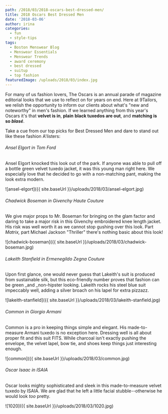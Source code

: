 ```yaml
---
path: /2018/03/2018-oscars-best-dressed-men/
title: 2018 Oscars Best Dressed Men
date: '2018-03-06'
author: irina
categories:
  - fun
  - style-tips
tags:
  - Boston Menswear Blog
  - Menswear Essentials
  - Menswear Trends
  - award ceremony
  - best dressed
  - suitup
  - top fashion
featuredImage: /uploads/2018/03/index.jpg
---
```

For many of us fashion lovers, The Oscars is an annual parade of magazine editorial looks that we use to reflect on for years on end. Here at 9Tailors, we relish the opportunity to inform our clients about what's "new and noteworthy" in men's fashion. If we learned anything from this year's Oscars it's that **velvet is in**, **plain** **black tuxedos are out**, and **matching is so _blasé_**.

Take a cue from our top picks for Best Dressed Men and dare to stand out like these fashion A'listers:

###### Ansel Elgort in Tom Ford

Ansel Elgort knocked this look out of the park. If anyone was able to pull off a bottle green velvet tuxedo jacket, it was this young man right here. We especially love that he decided to go with a non-matching pant, making the look extra modern.

![ansel-elgort]({{ site.baseUrl }}/uploads/2018/03/ansel-elgort.jpg)

###### Chadwick Boseman in Givenchy Haute Couture

We give major props to Mr. Boseman for bringing on the glam factor and daring to take a major risk in this Givenchy embroidered knee length jacket. His risk was well worth it as we cannot stop gushing over this look. Part _Matrix,_ part Michael Jackson "Thriller" there's nothing basic about this look!

![chadwick-boseman]({{ site.baseUrl }}/uploads/2018/03/chadwick-boseman.jpg)

###### Lakeith Stanfield in Ermenegildo Zegna Couture

Upon first glance, one would never guess that Lakeith's suit is produced from sustainable silk, but this eco-friendly number proves that fashion can be green _and _non-hipster looking. Lakeith rocks his steel blue suit impeccably well, adding a silver broach on his lapel for extra pizzazz.

![lakeith-stanfield]({{ site.baseUrl }}/uploads/2018/03/lakeith-stanfield.jpg)

###### Common in Giorgio Armani

Common is a pro in keeping things simple and elegant. His made-to-measure Armani tuxedo is no exception here. Dressing well is all about proper fit and this suit FITS. While charcoal isn't exactly pushing the envelope, the velvet lapel, bow tie, and shoes keep things just interesting enough.

![common]({{ site.baseUrl }}/uploads/2018/03/common.jpg)

###### Oscar Isaac in ISAIA 

Oscar looks mighty sophisticated and sleek in this made-to-measure velvet tuxedo by ISAIA. We are glad that he left a little facial stubble--otherwise he would look _too_ pretty.

![1020]({{ site.baseUrl }}/uploads/2018/03/1020.jpg)